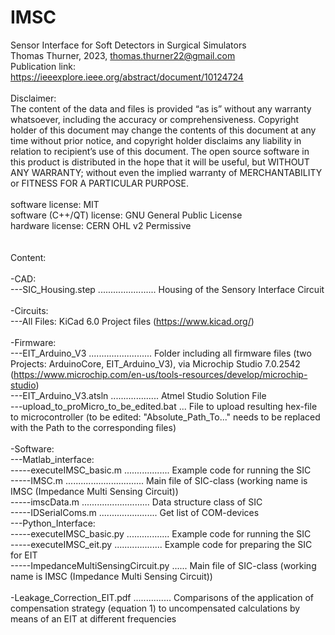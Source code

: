 # IMSC <br/>
Sensor Interface for Soft Detectors in Surgical Simulators <br/>
Thomas Thurner, 2023, thomas.thurner22@gmail.com <br/>
Publication link:<br/>
https://ieeexplore.ieee.org/abstract/document/10124724 <br/>
<br/>
Disclaimer: <br/>
The content of the data and files is provided “as is” without any warranty whatsoever, including the accuracy or comprehensiveness. Copyright holder of this document may change the contents of this document at any time without prior notice, and copyright holder disclaims any liability in relation to recipient’s use of this document.
The open source software in this product is distributed in the hope that it will be useful, but WITHOUT ANY WARRANTY; without even the implied warranty of MERCHANTABILITY or FITNESS FOR A PARTICULAR PURPOSE. <br/>
<br/>
software license: MIT <br/>
software (C++/QT) license: GNU General Public License <br/>
hardware license: CERN OHL v2 Permissive <br/>
 <br/>
 <br/>
Content: <br/>
 <br/>
-CAD: <br/>
---SIC_Housing.step ....................... Housing of the Sensory Interface Circuit <br/>
 <br/>
-Circuits: <br/>
---All Files: KiCad 6.0 Project files (https://www.kicad.org/) <br/>
 <br/>
-Firmware: <br/>
---EIT_Arduino_V3 ......................... Folder including all firmware files (two Projects: ArduinoCore, EIT_Arduino_V3), via Microchip Studio 7.0.2542 (https://www.microchip.com/en-us/tools-resources/develop/microchip-studio) <br/>
---EIT_Arduino_V3.atsln ................... Atmel Studio Solution File <br/>
---upload_to_proMicro_to_be_edited.bat	... File to upload resulting hex-file to microcontroller (to be edited: "Absolute_Path_To...\" needs to be replaced with the Path to the corresponding files) <br/>
 <br/>
-Software: <br/>
---Matlab_interface: <br/>
-----executeIMSC_basic.m .................. Example code for running the SIC <br/>
-----IMSC.m ............................... Main file of SIC-class (working name is IMSC (Impedance Multi Sensing Circuit)) <br/>
-----imscData.m ........................... Data structure class of SIC <br/>
-----IDSerialComs.m ....................... Get list of COM-devices <br/>
---Python_Interface: <br/>
-----executeIMSC_basic.py ................. Example code for running the SIC <br/>
-----executeIMSC_eit.py ................... Example code for preparing the SIC for EIT <br/>
-----ImpedanceMultiSensingCircuit.py ...... Main file of SIC-class (working name is IMSC (Impedance Multi Sensing Circuit)) <br/>
 <br/>
-Leakage_Correction_EIT.pdf ............... Comparisons of the application of compensation strategy (equation 1) to uncompensated calculations by means of an EIT at different frequencies <br/>
 <br/>
